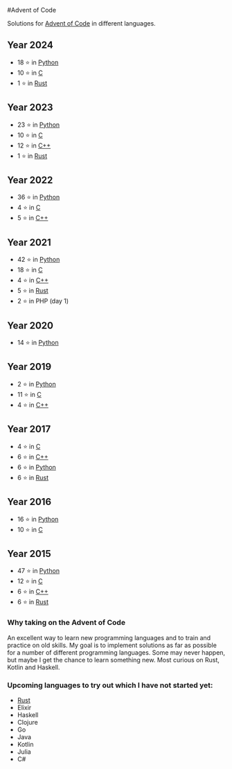 #Advent of Code

Solutions for [Advent of Code](https://adventofcode.com) in different languages.

## Year 2024
+ 18 &#11088; in [Python](python/README.md)
+ 10 &#11088; in [C](C/README.md)
+ 1 &#11088; in [Rust](Rust/README.md)

## Year 2023
+ 23 &#11088; in [Python](python/README.md)
+ 10 &#11088; in [C](C/README.md)
+ 12 &#11088; in [C++](C++/README.md)
+ 1 &#11088; in [Rust](Rust/README.md)

## Year 2022
+ 36 &#11088; in [Python](python/README.md)
+ 4 &#11088; in [C](C/README.md)
+ 5 &#11088; in [C++](C++/README.md)

## Year 2021
+ 42 &#11088; in [Python](python/README.md)
+ 18 &#11088; in [C](C/README.md)
+ 4 &#11088; in [C++](C++/README.md)
+ 5 &#11088; in [Rust](Rust/README.md)
+ 2 &#11088; in PHP (day 1)

## Year 2020
+ 14 &#11088; in [Python](python/README.md)

## Year 2019
+ 2 &#11088; in [Python](python/README.md)
+ 11 &#11088; in [C](C/README.md)
+ 4 &#11088; in [C++](C++/README.md)

## Year 2017
+ 4 &#11088; in [C](C/README.md)
+ 6 &#11088; in [C++](C++/README.md)
+ 6 &#11088; in [Python](python/README.md)
+ 6 &#11088; in [Rust](Rust/README.md)

## Year 2016
+ 16 &#11088; in [Python](python/README.md)
+ 10 &#11088; in [C](C/README.md)

## Year 2015
+ 47 &#11088; in [Python](python/README.md)
+ 12 &#11088; in [C](C/README.md)
+ 6 &#11088; in [C++](C++/README.md)
+ 6 &#11088; in [Rust](Rust/README.md)


### Why taking on the Advent of Code
An excellent way to learn new programming languages and to train and practice on old skills. My goal is to implement solutions as far as possible for a number of different programming languages. Some may never happen, but maybe I get the chance to learn something new. Most curious on Rust, Kotlin and Haskell.


### Upcoming languages to try out which I have not started yet:
+ [Rust](https://www.rust-lang.org/)
+ Elixir
+ Haskell
+ Clojure
+ Go
+ Java
+ Kotlin
+ Julia
+ C#

